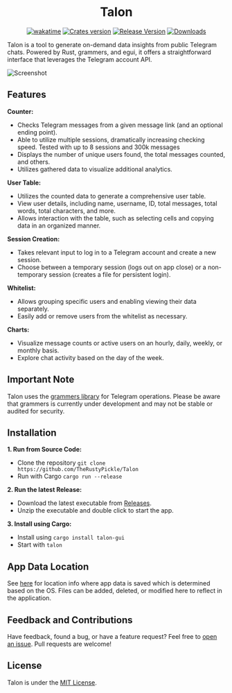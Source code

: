 <div align="center"><h1>Talon</h1></div>
<div align="center">
<a href="https://wakatime.com/badge/github/TheRustyPickle/Talon"><img src="https://wakatime.com/badge/github/TheRustyPickle/Talon.svg" alt="wakatime"></a>
<a href="https://crates.io/crates/talon-gui"><img src="https://img.shields.io/crates/v/talon-gui.svg?style=flat-square&logo=rust&color=orange" alt="Crates version"/></a>
<a href="https://github.com/TheRustyPickle/Talon/releases/latest"><img src="https://img.shields.io/github/v/release/TheRustyPickle/Talon?style=flat-square&logo=github&color=orange" alt="Release Version"/></a>
<a href="https://crates.io/crates/talon-gui"><img src="https://img.shields.io/crates/d/talon-gui?style=flat-square" alt="Downloads"/></a>
</div>

Talon is a tool to generate on-demand data insights from public Telegram chats. Powered by Rust, grammers, and egui, it offers a straightforward interface that leverages the Telegram account API.

![Screenshot](https://github.com/TheRustyPickle/Talon/assets/35862475/68b5f14f-d717-4911-b42d-9f15088a48ac)

## Features

**Counter:**

- Checks Telegram messages from a given message link (and an optional ending point).
- Able to utilize multiple sessions, dramatically increasing checking speed. Tested with up to 8 sessions and 300k messages
- Displays the number of unique users found, the total messages counted, and others.
- Utilizes gathered data to visualize additional analytics.

**User Table:**

- Utilizes the counted data to generate a comprehensive user table.
- View user details, including name, username, ID, total messages, total words, total characters, and more.
- Allows interaction with the table, such as selecting cells and copying data in an organized manner.

**Session Creation:**

- Takes relevant input to log in to a Telegram account and create a new session.
- Choose between a temporary session (logs out on app close) or a non-temporary session (creates a file for persistent login).

**Whitelist:**

- Allows grouping specific users and enabling viewing their data separately.
- Easily add or remove users from the whitelist as necessary.

**Charts:**

- Visualize message counts or active users on an hourly, daily, weekly, or monthly basis.
- Explore chat activity based on the day of the week.

## Important Note

Talon uses the [grammers library](https://github.com/lonami/grammers) for Telegram operations. Please be aware that grammers is currently under development and may not be stable or audited for security.

## Installation

**1. Run from Source Code:**

- Clone the repository `git clone https://github.com/TheRustyPickle/Talon`
- Run with Cargo `cargo run --release`

**2. Run the latest Release:**

- Download the latest executable from [Releases](https://github.com/TheRustyPickle/Talon/releases/latest).
- Unzip the executable and double click to start the app.

**3. Install using Cargo:**

- Install using `cargo install talon-gui`
- Start with `talon`

## App Data Location

See [here](https://docs.rs/dirs/latest/dirs/fn.data_local_dir.html) for location info where app data is saved which is determined based on the OS. Files can be added, deleted, or modified here to reflect in the application.

## Feedback and Contributions

Have feedback, found a bug, or have a feature request? Feel free to [open an issue](https://github.com/TheRustyPickle/Talon/issues/new). Pull requests are welcome!

## License

Talon is under the [MIT License](LICENSE).
